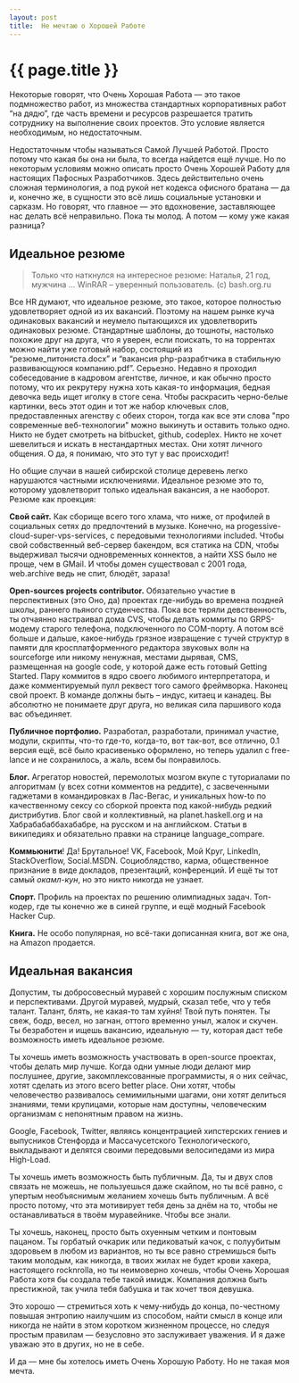 ```yaml
---
layout: post
title:  Не мечтаю о Хорошей Работе
---
```

# {{ page.title }}

Некоторые говорят, что Очень Хорошая Работа — это такое подмножество работ, из множества стандартных корпоративных работ “на дядю”, где часть времени и ресурсов разрешается тратить сотруднику на выполнение своих проектов. Это условие является необходимым, но недостаточным. 

Недостаточным чтобы называться Самой Лучшей Работой. Просто потому что какая бы она ни была, то всегда найдется ещё лучше. Но по некоторым условиям можно описать просто Очень Хорошей Работу для настоящих Пафосных Разработчиков. Здесь действительно очень сложная терминология, а под рукой нет кодекса офисного братана — да и, конечно же, в сущности это всё лишь социальные установки и сарказм. Но говорят, что главное — это вдохновение, заставляющее нас делать всё неправильно. Пока ты молод. А потом — кому уже какая разница?

## Идеальное резюме 

> Только что наткнулся на интересное резюме:
> Наталья, 21 год, мужчина
> ...
> WinRAR – уверенный пользователь. (с) bash.org.ru

Все HR думают, что идеальное резюме, это такое, которое полностью удовлетворяет одной из их вакансий. Поэтому на нашем рынке куча одинаковых вакансий и неумело пытающихся их удовлетворить одинаковых резюме. Стандартные шаблоны, до тошноты, настолько похожие друг на друга, что я уверен, если поискать, то на торрентах можно найти уже готовый набор, состоящий из “резюме_питониста.docx” и “вакансия php-разрабтчика в стабильную развивающуюся компанию.pdf”. Серьезно. Недавно я проходил собеседование в кадровом агентстве, личное, и как обычно просто потому, что их рекрутеру нужна хоть какая-то информация, бедная девочка ведь ищет иголку в стоге сена. Чтобы раскрасить черно-белые картинки, весь этот один и тот же набор ключевых слов, предоставленных агенству с обеих сторон, тогда как все эти слова "про современные веб-технологии" можно выкинуть и оставить только одно. Никто не будет смотреть на bitbucket, github, codeplex. Никто не хочет шевелиться и искать в нестандартных местах. Они хотят личного общения. О да, я понимаю, что это тут у вас происходит! 

Но общие случаи в нашей сибирской столице деревень легко нарушаются частными исключениями. Идеальное резюме это то, которому удовлетворит только идеальная вакансия, а не наоборот. Резюме как проекция:

**Свой сайт.** Как сборище всего того хлама, что ниже, от профилей в социальных сетях до предпочтений в музыке. Конечно, на progessive-cloud-super-vps-services, с передовыми технологиями included. Чтобы свой собвственный веб-сервер бакендом,  вся статика на CDN, чтобы выдерживал тысячи одновременных коннектов, а найти XSS было не проще, чем в GMail. И чтобы домен существовал с 2001 года, web.arсhive ведь не спит, блюдёт, зараза!

**Open-sources projects contributor.** Обязательно участие в перспективных (это Оно, да) проектах где-нибудь во времена поздней школы, раннего пьяного студенчества. Пока все теряли девственность, ты отчаянно настраивал дома CVS, чтобы делать коммиты по GRPS-модему старого телефона, подключенного по COM-порту. А потом всё больше и дальше, какое-нибудь грязное извращение с тучей структур в памяти для кросплатформенного редактора звуковых волн на sourceforge или никому ненужная, местами дырявая, CMS, размещенная на google code, у которой даже есть готовый Getting Started. Пару коммитов в ядро своего любимого интерпретатора, и даже комментируемый пулл реквест того самого фреймворка. Наконец свой проект. В команде должны быть – индус, китаец и канадец. Вы абсолютно не понимаете друг друга, но великая сила паршивого кода вас объединяет.

**Публичное портфолио.** Разработал, разработали, принимал участие, модули, скрипты, что-то где-то, когда-то, вот так-вот, все отлично, 0.1 версия ещё, всё было красивенько оформлено, но теперь удалил с free-lance и не сохранилось, а жаль, всем бы понравилось.

**Блог.** Агрегатор новостей, перемолотых мозгом вкупе с туториалами по алгоритмам (у всех сотни комментов на реддите), с засвеченными гаджетами в командировках в Лас-Вегас, и уникальных how-to по качественному сексу со сборкой проекта под какой-нибудь редкий дистрибутив. Блог свой и коллективный, на planet.haskell.org и на Хабрабабаббахабабре, на русском и на английском. Статьи в википедиях и обязательно правки на странице language_compare.

**Коммьюнити**! Да! Брутальное! VK, Facebook, Мой Круг, LinkedIn, StaсkOverflow, Social.MSDN. Социоблядство, карма, общественное признание в виде докладов, презентаций, конференций. И ещё ты тот самый *окамл-кун*, но это никто никогда не узнает.

**Спорт.** Профиль на проектах по решению олимпиадных задач. Топ-кодер, где ты конечно же в синей группе, и ещё модный Facebook Hacker Cup.

**Книга.** Не особо популярная, но всё-таки дописанная книга, вот же она, на Amazon продается. 

## Идеальная вакансия ##

Допустим, ты добросовесный муравей с хорошим послужным списком и перспективами. Другой муравей, мудрый, сказал тебе, что у тебя талант. Талант, блять, не какая-то там хуйня! Твой путь понятен. Ты свеж, бодр, весел, но загнан, оттого временно уныл, жалок и скучен. Ты безработен и ищешь вакансию, идеальную — ту, которая даст тебе возможность иметь идеальное резюме.

Ты хочешь иметь возможность участвовать в open-source проектах, чтобы делать мир лучше. Когда одни умные люди делают мир послушнее, другие, закомплексованные программисты, я о них сейчас, хотят сделать из этого всего better place. Они хотят, чтобы человечество развивалось семимильными шагами, они хотят делиться знаниями, теми крупицами, которые нам доступны, человеческим организмам с непонятным правом на жизнь. 

Google, Facebook, Twitter, являясь концентрацией хипстерских гениев и выпусников Стенфорда и Массачусетского Технологического, выкладывают и делятся своими передовыми велосипедами из мира High-Load.

Ты хочешь иметь возможность быть публичным. Да, ты и двух слов связать не можешь, не пользуешься даже скайпом, но ты всё равно, с упертым необъяснимым желанием хочешь быть публичным. А всё просто потому, что эта мотивирует тебя день за днём на то, чтобы не останавливаться в твоём муравейнике. Чтобы все знали. 

Ты хочешь, наконец, просто быть охуенным четким и понтовым пацаном. Ты горбатый очкарик или педиковатый качок, с полуубитым здоровьем в любом из вариантов, но ты все равно стремишься быть таким молодым, как никогда, в твоих жилах  не будет крови хакера, настоящего rocknrolla, но ты неимоверно хочешь, чтобы Очень Хорошая Работа хотя бы создала тебе такой имидж. Компания должна быть престижной, так учила тебя бабушка и так хочет твоя девушка.

Это хорошо — стремиться хоть к чему-нибудь до конца, по-честному повышая энтропию наилучшим из способом, найти смысл в конце или никогда не найти в этом коротком жизненном процессе, но следуя простым правилам — безусловно это заслуживает уважения. И я даже уважаю это в других, но не в себе.

И да — мне бы хотелось иметь Очень Хорошую Работу. Но не такая моя мечта.